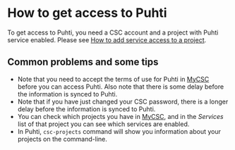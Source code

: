 # How to get access to Puhti

To get access to Puhti, you need a CSC account and a project with Puhti service
enabled. Please see
[How to add service access to a project](/accounts/how-to-add-service-access-for-project/).

## Common problems and some tips

- Note that you need to accept the terms of use for Puhti in
  [MyCSC](https://my.csc.fi) before you can access Puhti. Also note that there
  is some delay before the information is synced to Puhti.
- Note that if you have just changed your CSC password, there is a longer delay
  before the information is synced to Puhti.
- You can check which projects you have in [MyCSC](https://my.csc.fi), and in
  the *Services* list of that project you can see which services are enabled.
- In Puhti, `csc-projects` command will show you information about your
  projects on the command-line.
